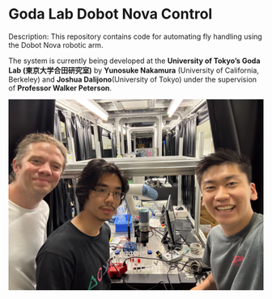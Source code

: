 # Goda Lab Dobot Nova Control

Description: This repository contains code for automating fly handling using the Dobot Nova robotic arm.

The system is currently being developed at the **University of Tokyo’s Goda Lab (東京大学合田研究室)** by **Yunosuke Nakamura** (University of California, Berkeley) and **Joshua Dalijono**(University of Tokyo) under the supervision of **Professor Walker Peterson**.

![alt text](groupphoto.jpg)
